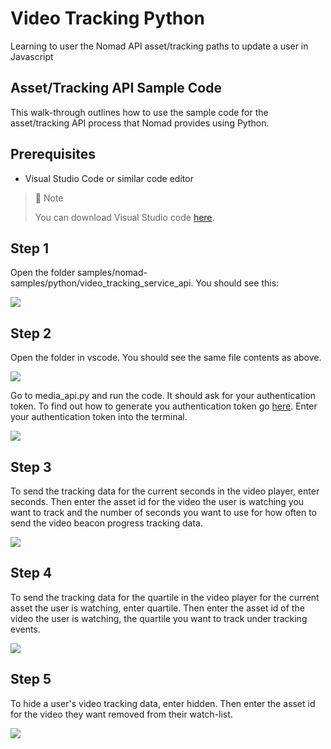 # Video Tracking Python
Learning to user the Nomad API asset/tracking paths to update a user in Javascript

## Asset/Tracking API Sample Code

This walk-through outlines how to use the sample code for the asset/tracking API process that Nomad provides using Python.

## Prerequisites

- Visual Studio Code or similar code editor

> 📘 Note
> 
> You can download Visual Studio code [here](https://code.visualstudio.com/).

## Step 1

Open the folder  samples/nomad-samples/python/video_tracking_service_api. You should see this:

![](https://files.readme.io/0361cf3-image.png)

## Step 2

Open the folder in vscode. You should see the same file contents as above.

![](https://files.readme.io/5dd144d-image.png)

Go to media_api.py and run the code. It should ask for your authentication token. To find out how to generate you authentication token go [here](https://github.com/Nomad-Media/samples/blob/main/nomad-samples/js/account-authenticaton/Readme.md). Enter your authentication token into the terminal.

![](https://files.readme.io/78fabc0-image.png)

## Step 3

To send the tracking data for the current seconds in the video player, enter seconds. Then enter the asset id for the video the user is watching you want to track and the number of seconds you want to use for how often to send the video beacon progress tracking data.

![](https://files.readme.io/6cc9e56-image.png)

## Step 4

To send the tracking data for the quartile in the video player for the current asset the user is watching, enter quartile. Then enter the asset id of the video the user is watching, the quartile you want to track under tracking events.

![](https://files.readme.io/f90f784-image.png)

## Step 5

To hide a user's video tracking data, enter hidden. Then enter the asset id for the video they want removed from their watch-list.

![](https://files.readme.io/0fb7fba-image.png)
